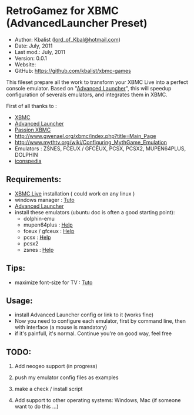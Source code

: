 RetroGamez for XBMC (AdvancedLauncher Preset)
=============================================

* Author:    Kbalist (<lord_of_Kbal@hotmail.com>)
* Date:      July, 2011
* Last mod.: July, 2011
* Version:   0.0.1
* Website:   
* GitHub:    <https://github.com/kbalist/xbmc-games>

This fileset prepare all the work to transform your XBMC Live into a perfect console emulator.
Based on "[Advanced Launcher](http://www.gwenael.org/xbmc/index.php?title=Main_Page)", this will speedup configuration of severals emulators, and integrates them in XBMC.

First of all thanks to : 

* [XBMC](http://xbmc.org)
* [Advanced Launcher](http://code.google.com/p/xbmc-advanced-launcher/)
* [Passion XBMC](http://passion-xbmc.org/influence/configuration-de-advanced-launcher-pour-influence/)
* http://www.gwenael.org/xbmc/index.php?title=Main_Page
* http://www.mythtv.org/wiki/Configuring_MythGame_Emulation
* Emulators : ZSNES, FCEUX / GFCEUX, PCSX, PCSX2, MUPEN64PLUS, DOLPHIN
* [iconspedia](http://www.iconspedia.com/pack/all-console-143/30.html)

Requirements:
-------------

* [XBMC Live](http://xbmc.org/download/) installation ( could work on any linux )
* windows manager : [Tuto](http://code.google.com/p/xbmc-launcher/wiki/Linux_Emulators#Adding_a_Windows_Manager_for_XBMC-Live)
* [Advanced Launcher](http://code.google.com/p/xbmc-advanced-launcher/)
* install these emulators (ubuntu doc is often a good starting point): 
  - dolphin-emu  
  - mupen64plus : [Help](http://www.gwenael.org/xbmc/index.php?title=Mupen64_Plus#Linux)
  - fceux / gfceux : [Help](http://www.gwenael.org/xbmc/index.php?title=FCEUX#Linux)
  - pcsx : [Help](http://www.gwenael.org/xbmc/index.php?title=PCSX-Reloaded#Linux)
  - pcsx2
  - zsnes : [Help](http://www.gwenael.org/xbmc/index.php?title=ZSNES#Linux)


Tips:
-----

* maximize font-size for TV : [Tuto](http://code.google.com/p/xbmc-launcher/wiki/Linux_Emulators#Font_is_too_small_in_Emulator's_Gui)


Usage:
------


- install Advanced Launcher config or link to it (works fine)
- Now you need to configure each emulator, first by command line, then with interface (a mouse is mandatory)
- if it's painfull, it's normal. Continue you're on good way, feel free 




TODO:
-----

1. Add neogeo support (in progress)

2. push my emulator config files as examples

2. make a check / install script

11. Add support to other operating systems: Windows, Mac (if someone want to do this ...)



